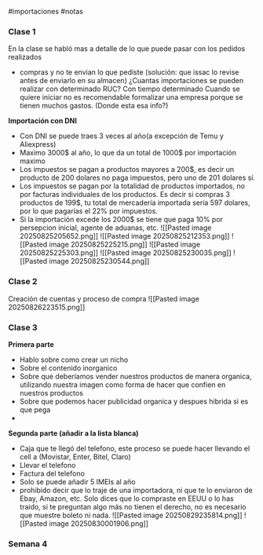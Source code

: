 #importaciones #notas 

### Clase 1
En la clase se habló mas a detalle de lo que puede pasar con los pedidos realizados
- compras y no te envian lo que pediste (solución: que issac lo revise antes de enviarlo en su almacen)
¿Cuantas importaciones se pueden realizar con determinado RUC? Con tiempo determinado
Cuando se quiere iniciar no es recomendable formalizar una empresa porque se tienen muchos gastos. (Donde esta esa info?)

**Importación con DNI**
- Con DNI se puede traes 3 veces al año(a excepción de Temu y Aliexpress)
- Maximo 3000$ al año, lo que da un total de 1000$ por importación maximo
- Los impuestos se pagan a productos mayores a 200$, es decir un producto de 200 dolares no paga impuestos, pero uno de 201 dolares sí.
- Los impuestos se pagan por la totalidad de productos importados, no por facturas individuales de los productos. Es decir si compras 3 productos de 199$, tu total de mercadería importada sería 597 dolares, por lo que pagarías el 22% por impuestos.
- Si la importación excede los 2000$ se tiene que paga 10% por persepcion inicial, agente de aduanas, etc.
![[Pasted image 20250825205652.png]]
![[Pasted image 20250825212353.png]]
![[Pasted image 20250825225215.png]]
![[Pasted image 20250825225303.png]]
![[Pasted image 20250825230035.png]]
![[Pasted image 20250825230544.png]]





### Clase 2
Creación de cuentas y proceso de compra
![[Pasted image 20250826223515.png]]


### Clase 3
**Primera parte**
- Hablo sobre como crear un nicho
- Sobre el contenido inorganico
- Sobre que deberíamos vender nuestros productos de manera organica, utilizando nuestra imagen como forma de hacer que confien en nuestros productos
- Sobre que podemos hacer publicidad organica y despues hibrida si es que pega
- 

**Segunda parte (añadir a la lista blanca)**
- Caja que te llegó del telefono, este proceso se puede hacer llevando el cell a (Movistar, Enter, Bitel, Claro)
- Llevar el telefono
- Factura del telefono
- Solo se puede añadir 5 IMEIs al año
- prohibido decir que lo traje de una importadora, ni que te lo enviaron de Ebay, Amazon, etc. Solo dices que lo compraste en EEUU o lo has traido, si te preguntan algo más no tienen el derecho, no es necesario que muestre boleto ni nada.
![[Pasted image 20250829235814.png]]
![[Pasted image 20250830001906.png]]


### Semana 4



